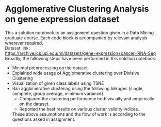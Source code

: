 #  Agglomerative Clustering Analysis on gene expression dataset
This a solution notebook to an assignment question given in a Data Mining graduate course. Each code block is accompanied by relevant analysis wherever required. </br>
Dataset link: https://archive.ics.uci.edu/ml/datasets/gene+expression+cancer+RNA-Seq </br>
Broadly, the following steps have been performed in this solution notebook:<ul>
<li> Minimal preprocessing on the dataset </li>
<li> Explained wide usage of Agglomerative clustering over Divisive Clustering </li>
<li> Visualization of given class labels using TSNE</li>
<li>  Ran agglomerative clustering using the following linkages {single, complete, group average, minimum variance}. 

<ul> <li> Compared the clustering performance both visually and
empirically on the dataset.   </li>
<li>Reported the best results on various cluster validity indices.</li>
</ul>
</li> 
These above assumptions and the flow of work is according to the questions asked in assignment.
